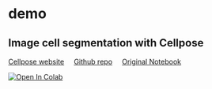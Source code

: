 # demo

## Image cell segmentation with Cellpose
[Cellpose website](https://www.cellpose.org/) &nbsp;&nbsp;&nbsp;
[Github repo](https://github.com/mouseland/cellpose) &nbsp;&nbsp;&nbsp;
[Original Notebook](https://nbviewer.org/github/MouseLand/cellpose/blob/master/notebooks/run_cellpose.ipynb)

[![Open In Colab](https://colab.research.google.com/assets/colab-badge.svg)](https://colab.research.google.com/github/diamandis-lab/demo/blob/main/cellpose/cellpose_image_segmentation.ipynb)

